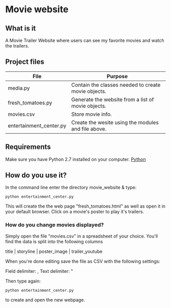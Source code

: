 # Movie website


## What is it
A Movie Trailer Website where users can see my favorite movies and watch the
trailers.


## Project files
File                    | Purpose
----------------------- | ----------------------------------------------------
media.py                | Contain the classes needed to create movie objects.
fresh_tomatoes.py       | Generate the website from a list of movie objects.
movies.csv              | Store movie info.
entertainment_center.py | Create the wesite using the modules and file above.


## Requirements
 Make sure you have Python 2.7 installed on your computer.
 [Python](https://www.python.org)


## How do you use it?
In the command line enter the directory movie_website & type:

`python entertainment_center.py`

This will create the the web page "fresh_tomatoes.html" as well as open it in
your default browser. Click on a movie's poster to play it's trailers.

### How do you change movies displayed?
Simply open the file "movies.csv" in a spreadsheet of your choice.
You'll find the data is split into the following columns

title | storyline | poster_image | trailer_youtube

When you're done editing save the file as CSV with the following settings:

Field delimiter: ,
Text delimiter: "

Then type again:

`python entertainment_center.py`

to create and open the new webpage.
